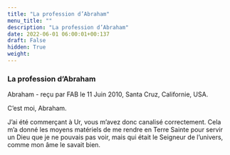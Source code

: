 ```yaml
---
title: "La profession d’Abraham"
menu_title: ""
description: "La profession d’Abraham"
date: 2022-06-01 06:00:01+00:137
draft: False
hidden: True
weight:
---
```

### La profession d’Abraham

Abraham   - reçu par FAB le 11 Juin 2010, Santa Cruz, Californie, USA.

C’est moi, Abraham.

J’ai été commerçant à Ur, vous m’avez donc canalisé correctement. Cela m’a donné les moyens matériels de me rendre en Terre Sainte pour servir un Dieu que je ne pouvais pas voir, mais qui était le Seigneur de l’univers, comme mon âme le savait bien.
